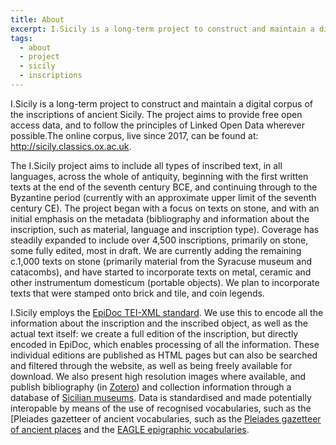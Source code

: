```yaml
---
title: About
excerpt: I.Sicily is a long-term project to construct and maintain a digital corpus of the inscriptions of ancient Sicily.
tags:
  - about
  - project
  - sicily
  - inscriptions
---
```


I.Sicily is a long-term project to construct and maintain a digital corpus of
the inscriptions of ancient Sicily. The project aims to provide free open access
data, and to follow the principles of Linked Open Data wherever possible.The
online corpus, live since 2017, can be found at: <http://sicily.classics.ox.ac.uk>.

The I.Sicily project aims to include all types of inscribed text, in all languages,
across the whole of antiquity, beginning with the first written texts at the end
of the seventh century BCE, and continuing through to the Byzantine period (currently
with an approximate upper limit of the seventh century CE). The project began with a
focus on texts on stone, and with an initial emphasis on the metadata (bibliography
and information about the inscription, such as material, language and inscription
type). Coverage has steadily expanded to include over 4,500 inscriptions, primarily
on stone, some fully edited, most in draft. We are currently adding the remaining
c.1,000 texts on stone (primarily material from the Syracuse museum and catacombs),
and have started to incorporate texts on metal, ceramic and other instrumentum
domesticum (portable objects). We plan to incorporate texts that were stamped onto
brick and tile, and coin legends.

I.Sicily employs the [EpiDoc TEI-XML standard](https://sourceforge.net/p/epidoc/wiki/Home/).
We use this to encode all the information about the inscription and the inscribed
object, as well as the actual text itself: we create a full edition of the
inscription, but directly encoded in EpiDoc, which enables processing of all the
information. These individual editions are published as HTML pages but can also be
searched and filtered through the website, as well as being freely available for
download. We also present high resolution images where available, and publish
bibliography (in [Zotero](https://www.zotero.org/groups/382445/isicily/library))
and collection information through a database of [Sicilian museums](http://sicily.classics.ox.ac.uk/museums).
Data is standardised and made potentially interopable by means of the use of
recognised vocabularies, such as the [Pleiades gazetteer of ancient
vocabularies, such as the [Pleiades gazetteer of ancient
places](https://pleiades.stoa.org/) and the [EAGLE epigraphic
vocabularies](https://www.eagle-network.eu/resources/vocabularies/).
